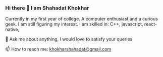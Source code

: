 ### Hi there 👋 I am Shahadat Khokhar

Currently in my first year of college. A computer enthusiast and a curious geek. I am still figuring my interest.
I am skilled in: C++, javascript, react-native,


💬 Ask me about anything, I would love to satisfy your queries

📫 How to reach me: khokharshahadat@gmail.com
<!--
**shahadatkhokhar/shahadatkhokhar** is a ✨ _special_ ✨ repository because its `README.md` (this file) appears on your GitHub profile.

Here are some ideas to get you started:

- 🔭 I’m currently working on ...
- 🌱 I’m currently learning ...
- 👯 I’m looking to collaborate on ...
- 🤔 I’m looking for help with ...
- 💬 Ask me about ...
- 📫 How to reach me: ...
- 😄 Pronouns: ...
- ⚡ Fun fact: ...
-->
